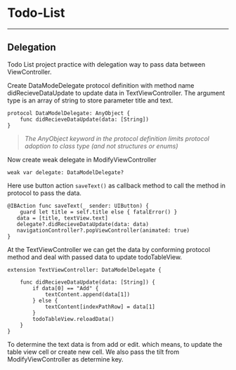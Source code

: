 # Todo-List 
----------
## Delegation

Todo List project practice with delegation way to pass data between ViewController.

Create DataModeDelegate protocol definition with method name didRecieveDataUpdate to update data in TextViewController. The argument type is an array of string to store parameter title and text. 

```
protocol DataModelDelegate: AnyObject {
    func didRecieveDataUpdate(data: [String])
}

```
> *The AnyObject keyword in the protocol definition limits protocol adoption to class type (and not structures or enums)*


Now create weak delegate in ModifyViewController

```
weak var delegate: DataModelDelegate? 

```

Here use button action `saveText()` as callback method to call the method in protocol to pass the data.

```
@IBAction func saveText(_ sender: UIButton) {
	guard let title = self.title else { fatalError() }
   data = [title, textView.text]
   delegate?.didRecieveDataUpdate(data: data)
   navigationController?.popViewController(animated: true)
}
```

At the TextViewController we can get the data by conforming protocol method and deal with passed data to update todoTableView.

```
extension TextViewController: DataModelDelegate {

    func didRecieveDataUpdate(data: [String]) {
        if data[0] == "Add" {
            textContent.append(data[1])
        } else {
            textContent[indexPathRow] = data[1]
        }
        todoTableView.reloadData()
    }
}

```
To determine the text data is from add or edit. which means, to update the table view cell or create new cell. We also pass the tilt from ModifyViewController as determine key.



